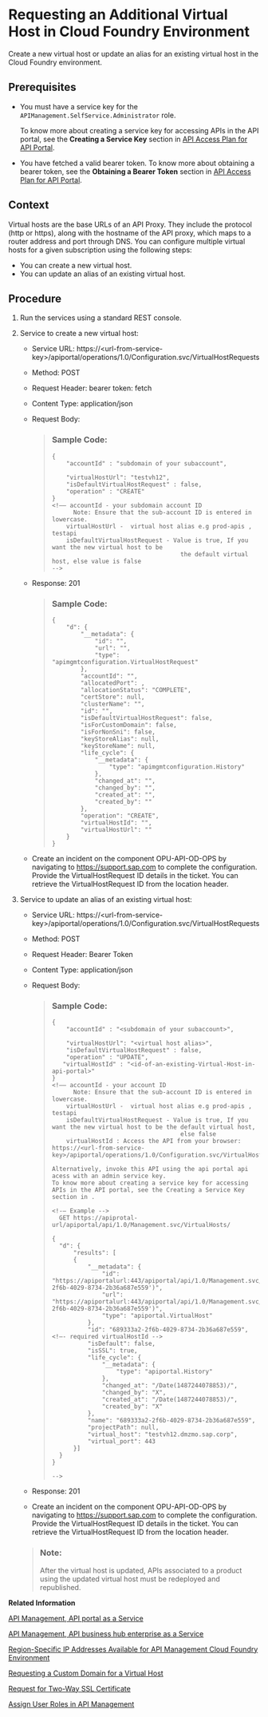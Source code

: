 <!-- loioa7b91e5aca32497ca2b17c671ed2bb42 -->

# Requesting an Additional Virtual Host in Cloud Foundry Environment

Create a new virtual host or update an alias for an existing virtual host in the Cloud Foundry environment.



<a name="loioa7b91e5aca32497ca2b17c671ed2bb42__prereq_lmj_lkg_rz"/>

## Prerequisites

-   You must have a service key for the `APIManagement.SelfService.Administrator` role.

    To know more about creating a service key for accessing APIs in the API portal, see the **Creating a Service Key** section in [API Access Plan for API Portal](api-access-plan-for-api-portal-24a2c37.md).

-   You have fetched a valid bearer token. To know more about obtaining a bearer token, see the **Obtaining a Bearer Token** section in [API Access Plan for API Portal](api-access-plan-for-api-portal-24a2c37.md).



<a name="loioa7b91e5aca32497ca2b17c671ed2bb42__context_wzq_hr4_dmb"/>

## Context

Virtual hosts are the base URLs of an API Proxy. They include the protocol \(http or https\), along with the hostname of the API proxy, which maps to a router address and port through DNS. You can configure multiple virtual hosts for a given subscription using the following steps:

-   You can create a new virtual host.
-   You can update an alias of an existing virtual host.



<a name="loioa7b91e5aca32497ca2b17c671ed2bb42__steps_xzq_hr4_dmb"/>

## Procedure

1.  Run the services using a standard REST console.

2.  Service to create a new virtual host:

    -   Service URL: https://<url-from-service-key\>/apiportal/operations/1.0/Configuration.svc/VirtualHostRequests
    -   Method: POST
    -   Request Header: bearer token: fetch
    -   Content Type: application/json
    -   Request Body:

        > ### Sample Code:  
        > ```
        > {
        >     "accountId" : "subdomain of your subaccount",  
        >  
        >     "virtualHostUrl": "testvh12",
        >     "isDefaultVirtualHostRequest" : false,
        >     "operation" : "CREATE"
        > }
        > <!–– accountId - your subdomain account ID
        >       Note: Ensure that the sub-account ID is entered in lowercase.
        > 	  virtualHostUrl -  virtual host alias e.g prod-apis , testapi
        > 	  isDefaultVirtualHostRequest - Value is true, If you want the new virtual host to be
        >                                     the default virtual host, else value is false
        > -->
        > 
        > ```


    -   Response: 201

        > ### Sample Code:  
        > ```
        > {
        >     "d": {
        >         "__metadata": {
        >             "id": "",
        >             "url": "",
        >             "type": "apimgmtconfiguration.VirtualHostRequest"
        >         },
        >         "accountId": "",
        >         "allocatedPort": ,
        >         "allocationStatus": "COMPLETE",
        >         "certStore": null,
        >         "clusterName": "",
        >         "id": "",
        >         "isDefaultVirtualHostRequest": false,
        >         "isForCustomDomain": false,
        >         "isForNonSni": false,
        >         "keyStoreAlias": null,
        >         "keyStoreName": null,
        >         "life_cycle": {
        >             "__metadata": {
        >                 "type": "apimgmtconfiguration.History"
        >             },
        >             "changed_at": "",
        >             "changed_by": "",
        >             "created_at": "",
        >             "created_by": ""
        >         },
        >         "operation": "CREATE",
        >         "virtualHostId": "",
        >         "virtualHostUrl": ""
        >     }
        > }
        > ```

    -   Create an incident on the component OPU-API-OD-OPS by navigating to https://support.sap.com to complete the configuration. Provide the VirtualHostRequest ID details in the ticket. You can retrieve the VirtualHostRequest ID from the location header.

3.  Service to update an alias of an existing virtual host:

    -   Service URL: https://<url-from-service-key\>/apiportal/operations/1.0/Configuration.svc/VirtualHostRequests
    -   Method: POST
    -   Request Header: Bearer Token
    -   Content Type: application/json
    -   Request Body:

        > ### Sample Code:  
        > ```
        > {
        >     "accountId" : "<subdomain of your subaccount>",  
        >  
        >     "virtualHostUrl": "<virtual host alias>",
        >     "isDefaultVirtualHostRequest" : false,
        >     "operation" : "UPDATE",
        > 	 "virtualHostId" : "<id-of-an-existing-Virtual-Host-in-api-portal>"
        > }
        > <!–– accountId - your account ID
        >       Note: Ensure that the sub-account ID is entered in lowercase.
        > 	  virtualHostUrl -  virtual host alias e.g prod-apis , testapi
        > 	  isDefaultVirtualHostRequest - Value is true, If you want the new virtual host to be the default virtual host,
        >                                     else false
        > 	  virtualHostId : Access the API from your browser: https://<url-from-service-key>/apiportal/operations/1.0/Configuration.svc/VirtualHostRequests  
        >  
        > Alternatively, invoke this API using the api portal api acess with an admin service key. 
        > To know more about creating a service key for accessing APIs in the API portal, see the Creating a Service Key section in .
        > 
        > <!-– Example --> 
        > 	GET https://apiprotal-url/apiportal/api/1.0/Management.svc/VirtualHosts/
        > 
        > {
        > 	"d": {
        > 		"results": [
        > 		{
        > 			"__metadata": {
        > 				"id": "https://apiportalurl:443/apiportal/api/1.0/Management.svc/VirtualHosts('689333a2-2f6b-4029-8734-2b36a687e559')",
        > 				"url": "https://apiportalurl:443/apiportal/api/1.0/Management.svc/VirtualHosts('689333a2-2f6b-4029-8734-2b36a687e559')",
        > 				"type": "apiportal.VirtualHost"
        > 			},
        > 			"id": "689333a2-2f6b-4029-8734-2b36a687e559", <!–- required virtualHostId -->
        > 			"isDefault": false,
        > 			"isSSL": true,
        > 			"life_cycle": {
        > 				"__metadata": {
        > 					"type": "apiportal.History"
        > 				},
        > 				"changed_at": "/Date(1487244078853)/",
        > 				"changed_by": "X",
        > 				"created_at": "/Date(1487244078853)/",
        > 				"created_by": "X"
        > 			},
        > 			"name": "689333a2-2f6b-4029-8734-2b36a687e559",
        > 			"projectPath": null,
        > 			"virtual_host": "testvh12.dmzmo.sap.corp",
        > 			"virtual_port": 443
        > 		}]
        > 	}
        > }
        > 
        > -->
        > 
        > ```


    -   Response: 201
    -   Create an incident on the component OPU-API-OD-OPS by navigating to https://support.sap.com to complete the configuration. Provide the VirtualHostRequest ID details in the ticket. You can retrieve the VirtualHostRequest ID from the location header.

    > ### Note:  
    > After the virtual host is updated, APIs associated to a product using the updated virtual host must be redeployed and republished.


**Related Information**  


[API Management, API portal as a Service](api-management-api-portal-as-a-service-e064663.md "The API Management, API portal as a service on Cloud Foundry provides different capabilities through Route Service plan, On-Premise Connectivity plan, and API Access plan.")

[API Management, API business hub enterprise as a Service](api-management-api-business-hub-enterprise-as-a-service-d59d8f9.md "The API Management, API business hub enterprise as a service on Cloud Foundry provides the API access plan.")

[Region-Specific IP Addresses Available for API Management Cloud Foundry Environment](region-specific-ip-addresses-available-for-api-management-cloud-foundry-environment-585d639.md "API Management protects your backend services. However, API Management needs to establish connectivity to your backend services during an API call execution.")

[Requesting a Custom Domain for a Virtual Host](requesting-a-custom-domain-for-a-virtual-host-6b9e5a3.md "Virtual host is an entity where the API proxy gets deployed, and API proxies can be accessed using the URL defined in the virtual host.")

[Request for Two-Way SSL Certificate](request-for-two-way-ssl-certificate-9faf7ce.md "Request a two-way SSL certificate for the default domain of the virtual host of your API Management service.")

[Assign User Roles in API Management](assign-user-roles-in-api-management-911ca5a.md "Use role collections to group together different roles that can be assigned to API Portal and API business hub enterprise users.")

